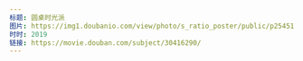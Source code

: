 ```yaml
---
标题: 圆桌时光派
图片: https://img1.doubanio.com/view/photo/s_ratio_poster/public/p2545125330.jpg
时时: 2019
链接: https://movie.douban.com/subject/30416290/
---
```

